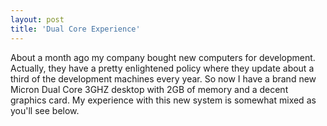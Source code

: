 ```yaml
---
layout: post  
title: 'Dual Core Experience'
---
```

About a month ago my company bought new computers for development. Actually, they have a pretty enlightened policy where they update about a third of the development machines every year. So now I have a brand new Micron Dual Core 3GHZ desktop with 2GB of memory and a decent graphics card. My experience with this new system is somewhat mixed as you'll see below.
